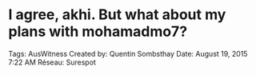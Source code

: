 # I agree, akhi. But what about my plans with mohamadmo7?

Tags: AusWitness
Created by: Quentin Sombsthay
Date: August 19, 2015 7:22 AM
Réseau: Surespot